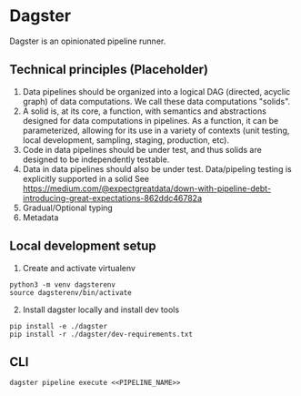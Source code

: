 # Dagster

Dagster is an opinionated pipeline runner.

## Technical principles (Placeholder)

1.  Data pipelines should be organized into a logical DAG (directed, acyclic graph) of data computations. We call these data computations "solids".
2.  A solid is, at its core, a function, with semantics and abstractions designed for data computations in pipelines. As a function, it can be parameterized, allowing for its use in a variety of contexts (unit testing, local development, sampling, staging, production, etc).
3.  Code in data pipelines should be under test, and thus solids are designed to be independently testable.
4.  Data in data pipelines should also be under test. Data/pipeling testing is explicitly supported in a solid See https://medium.com/@expectgreatdata/down-with-pipeline-debt-introducing-great-expectations-862ddc46782a
5.  Gradual/Optional typing
6.  Metadata

## Local development setup

1. Create and activate virtualenv

```
python3 -m venv dagsterenv
source dagsterenv/bin/activate
```

2. Install dagster locally and install dev tools

```
pip install -e ./dagster
pip install -r ./dagster/dev-requirements.txt
```

## CLI

```
dagster pipeline execute <<PIPELINE_NAME>>
```
